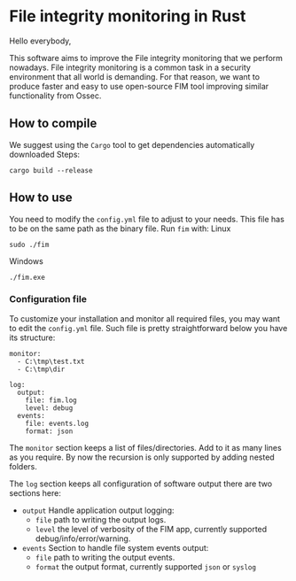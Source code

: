 # File integrity monitoring in Rust
Hello everybody,

This software aims to improve the File integrity monitoring that we perform nowadays.
File integrity monitoring is a common task in a security environment that all world is demanding.
For that reason, we want to produce faster and easy to use open-source FIM tool improving similar functionality from Ossec.

## How to compile 
We suggest using the `Cargo` tool to get dependencies automatically downloaded
Steps: 
```
cargo build --release
```

## How to use
You need to modify the `config.yml` file to adjust to your needs.
This file has to be on the same path as the binary file.
Run `fim` with:
Linux
```
sudo ./fim
```

Windows
```
./fim.exe
```

### Configuration file
To customize your installation and monitor all required files, you may want to edit the `config.yml` file. Such file is pretty straightforward below you have its structure:
```
monitor: 
  - C:\tmp\test.txt
  - C:\tmp\dir

log: 
  output: 
    file: fim.log
    level: debug
  events:
    file: events.log
    format: json
```
The `monitor` section keeps a list of files/directories. Add to it as many lines as you require.
By now the recursion is only supported by adding nested folders.

The `log` section keeps all configuration of software output there are two sections here:
- `output` Handle application output logging:
    - `file` path to writing the output logs.
    - `level` the level of verbosity of the FIM app, currently supported debug/info/error/warning.
- `events` Section to handle file system events output:
    - `file` path to writing the output events.
    - `format` the output format, currently supported `json` or `syslog`